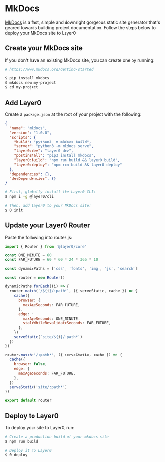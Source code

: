 # MkDocs

[MkDocs](https://www.mkdocs.org/) is a fast, simple and downright gorgeous static site generator that's geared towards building project documentation. Follow the steps below to deploy your MkDocs site to Layer0

## Create your MkDocs site

If you don't have an existing MkDocs site, you can create one by running:

```bash
# https://www.mkdocs.org/getting-started

$ pip install mkdocs
$ mkdocs new my-project
$ cd my-project
```

## Add Layer0

Create a `package.json` at the root of your project with the following:
```json
{
  "name": "mkdocs",
  "version": "1.0.0",
  "scripts": {
    "build": "python3 -m mkdocs build",
    "server": "python3 -m mkdocs serve",
    "layer0:dev": "layer0 dev",
    "postinstall": "pip3 install mkdocs",
    "layer0:build": "npm run build && layer0 build",
    "layer0:deploy": "npm run build && layer0 deploy"
  },
  "dependencies": {},
  "devDependencies": {}
}
```

```bash
# First, globally install the Layer0 CLI:
$ npm i -g @layer0/cli

# Then, add Layer0 to your MkDocs site:
$ 0 init
```

## Update your Layer0 Router

Paste the following into routes.js:

```js
import { Router } from '@layer0/core'

const ONE_MINUTE = 60
const FAR_FUTURE = 60 * 60 * 24 * 365 * 10

const dynamicPaths = ['css', 'fonts', 'img', 'js', 'search']

const router = new Router()

dynamicPaths.forEach((i) => {
  router.match(`/${i}/:path*`, ({ serveStatic, cache }) => {
    cache({
      browser: {
        maxAgeSeconds: FAR_FUTURE,
      },
      edge: {
        maxAgeSeconds: ONE_MINUTE,
        staleWhileRevalidateSeconds: FAR_FUTURE,
      },
    })
    serveStatic(`site/${i}/:path*`)
  })
})

router.match('/:path*', ({ serveStatic, cache }) => {
  cache({
    browser: false,
    edge: {
      maxAgeSeconds: FAR_FUTURE,
    },
  })
  serveStatic('site/:path*')
})

export default router
```

## Deploy to Layer0

To deploy your site to Layer0, run:

```bash
# Create a production build of your mkdocs site
$ npm run build

# Deploy it to Layer0
$ 0 deploy
```
